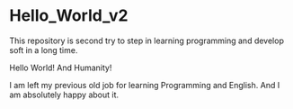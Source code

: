 # Hello_World_v2
This repository is second try to step in learning programming and develop soft in a long time.

Hello World! And Humanity!

I am left my previous old job for learning Programming and English.
And I am absolutely happy about it.
